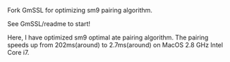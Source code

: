Fork GmSSL for optimizing sm9 pairing algorithm.

See GmSSL/readme to start!

Here, I have optimized sm9 optimal ate pairing algorithm. The pairing speeds up from 202ms(around) to 2.7ms(around) on MacOS
2.8 GHz Intel Core i7.
